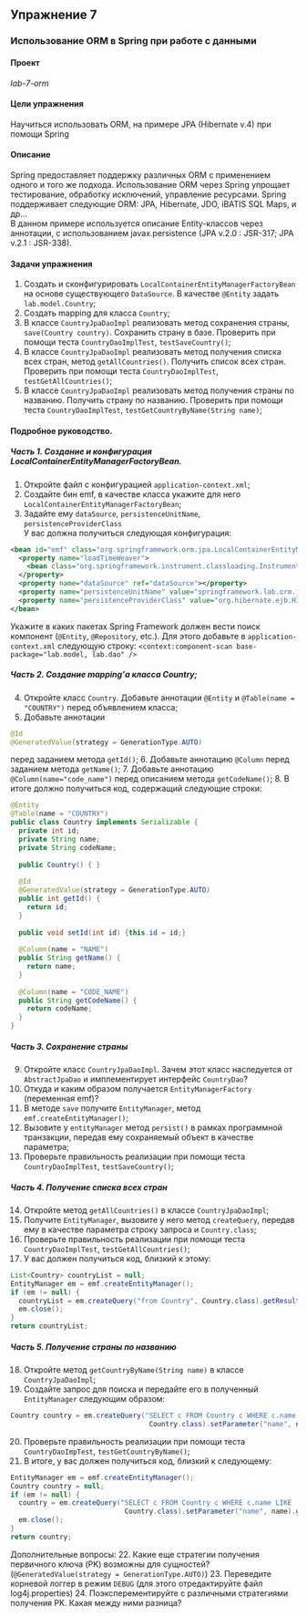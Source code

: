 ## Упражнение 7
### Использование ORM в Spring при работе с данными
#### Проект
_lab-7-orm_
#### Цели упражнения
Научиться использовать ORM, на примере JPA (Hibernate v.4) при помощи Spring
#### Описание
Spring предоставляет поддержку различных ORM с применением одного и того же
подхода. Использование ORM через Spring упрощает тестирование, обработку исключений,
управление ресурсами. Spring поддерживает следующие ORM: JPA, Hibernate, JDO, iBATIS
SQL Maps, и др…  
В данном примере используется описание Entity-классов через аннотации, с
использованием javax.persistence (JPA v.2.0 : JSR-317; JPA v.2.1 : JSR-338).
#### Задачи упражнения
1. Создать и сконфигурировать `LocalContainerEntityManagerFactoryBean` на
основе существующего `DataSource`. В качестве `@Entity` задать
`lab.model.Country`;
2. Создать mapping для класса `Country`;
3. В классе `CountryJpaDaoImpl` реализовать метод сохранения страны,
`save(Country country)`. Сохранить страну в базе. Проверить при помощи теста
`CountryDaoImplTest`, `testSaveCountry()`;
4. В классе `CountryJpaDaoImpl` реализовать метод получения списка всех стран, метод
`getAllCountries()`. Получить список всех стран. Проверить при помощи теста
`CountryDaoImplTest`, `testGetAllCountries()`;
5. В классе `CountryJpaDaoImpl` реализовать метод получения страны по названию.
Получить страну по названию. Проверить при помощи теста `CountryDaoImplTest`,
`testGetCountryByName(String name)`;
#### Подробное руководство.
##### Часть 1. Создание и конфигурация LocalContainerEntityManagerFactoryBean.
1. Откройте файл с конфигурацией `application-context.xml`;
2. Создайте бин emf, в качестве класса укажите для него
`LocalContainerEntityManagerFactoryBean`;
3. Задайте ему `dataSource`, `persistenceUnitName`,
`persistenceProviderClass`  
У вас должна получиться следующая конфигурация:  
```xml
<bean id="emf" class="org.springframework.orm.jpa.LocalContainerEntityManagerFactoryBean">
  <property name="loadTimeWeaver">
    <bean class="org.springframework.instrument.classloading.InstrumentationLoadTimeWeaver" />
  </property>
  <property name="dataSource" ref="dataSource"></property>
  <property name="persistenceUnitName" value="springframework.lab.orm.jpa" />
  <property name="persistenceProviderClass" value="org.hibernate.ejb.HibernatePersistence"/>
</bean>
```
Укажите в каких пакетах Spring Framework должен вести поиск компонент (`@Entity`,
`@Repository`, etc.). Для этого добавьте в `application-context.xml` следующую строку:
`<context:component-scan base-package="lab.model, lab.dao" />`
##### Часть 2. Создание mapping’а класса Country;
4. Откройте класс `Country`. Добавьте аннотации `@Entity` и `@Table(name =
"COUNTRY")` перед объявлением класса;
5. Добавьте аннотации
```java
@Id
@GeneratedValue(strategy = GenerationType.AUTO)
```
перед заданием метода `getId()`;
6. Добавьте аннотацию `@Column` перед заданием метода `getName()`;
7. Добавьте аннотацию `@Column(name="code_name")` перед описанием метода
`getCodeName()`;
8. В итоге должно получиться код, содержащий следующие строки:
```java
@Entity
@Table(name = "COUNTRY")
public class Country implements Serializable {
  private int id;
  private String name;
  private String codeName;
  
  public Country() { }
  
  @Id
  @GeneratedValue(strategy = GenerationType.AUTO)
  public int getId() {
    return id;
  }
  
  public void setId(int id) {this.id = id;}
  
  @Column(name = "NAME")
  public String getName() {
    return name;
  }
  
  @Column(name = "CODE_NAME")
  public String getCodeName() {
    return codeName;
  }
}
```
##### Часть 3. Сохранение страны
9. Откройте класс `CountryJpaDaoImpl`. Зачем этот класс наследуется от
`AbstractJpaDao` и имплементирует интерфейс `CountryDao`?
10. Откуда и каким образом получается `EntityManagerFactory` (переменная emf)?
11. В методе `save` получите `EntityManager`, метод `emf.createEntityManager()`;
12. Вызовите у `entityManager` метод `persist()` в рамках программной транзакции,
передав ему сохраняемый объект в качестве параметра;
13. Проверьте правильность реализации при помощи теста `CountryDaoImplTest`,
`testSaveCountry()`;
##### Часть 4. Получение списка всех стран
14. Откройте метод `getAllCountries()` в классе `CountryJpaDaoImpl`;
15. Получите `EntityManager`, вызовите у него метод `createQuery`, передав ему в
качестве параметра строку запроса и `Country.class`;
16. Проверьте правильность реализации при помощи теста `CountryDaoImplTest`,
`testGetAllCountries()`;
17. У вас должен получиться код, близкий к этому:
```java
List<Country> countryList = null;
EntityManager em = emf.createEntityManager();
if (em != null) {
  countryList = em.createQuery("from Country", Country.class).getResultList();
  em.close();
}
return countryList;
```
##### Часть 5. Получение страны по названию
18. Откройте метод `getCountryByName(String name)` в классе `CountryJpaDaoImpl`;
19. Создайте запрос для поиска и передайте его в полученный `EntityManager` следующим
образом:
```java
Country country = em.createQuery("SELECT c FROM Country c WHERE c.name LIKE :name",
                                  Country.class).setParameter("name", name).getSingleResult();
```
20. Проверьте правильность реализации при помощи теста `CountryDaoImpTest`,
`testGetCountryByName()`;
21. В итоге, у вас должен получиться код, близкий к следующему:
```java
EntityManager em = emf.createEntityManager();
Country country = null;
if (em != null) {
  country = em.createQuery("SELECT c FROM Country c WHERE c.name LIKE :name",
                            Country.class).setParameter("name", name).getSingleResult();
  em.close();
}
return country;
```
Дополнительные вопросы:
22. Какие еще стратегии получения первичного ключа (PK) возможны для
сущностей? (`@GeneratedValue(strategy = GenerationType.AUTO)`)
23. Переведите корневой логгер в режим `DEBUG` (для этого отредактируйте файл
log4j.properties)
24. Поэксперементируйте с различными стратегиями получения PK. Какая между
ними разница?